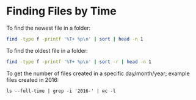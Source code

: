# Finding Files by Time

To find the newest file in a folder:
```bash
find -type f -printf '%T+ %p\n' | sort | head -n 1
```

To find the oldest file in a folder:
```bash
find -type f -printf '%T+ %p\n' | sort -r | head -n 1
```

To get the number of files created in a specific day/month/year; example files created in 2016:
```
ls --full-time | grep -i '2016-' | wc -l
```
